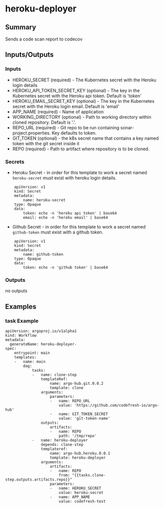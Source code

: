# heroku-deployer

## Summary
Sends a code scan report to codecov

## Inputs/Outputs

### Inputs
* HEROKU_SECRET (required) - The Kubernetes secret with the Heroku login details
* HEROKU_API_TOKEN_SECRET_KEY (optional) - The key in the Kubernetes secret with the Heroku api token. Default is 'token'
* HEROKU_EMAIL_SECRET_KEY (optional) - The key in the Kubernetes secret with the Heroku login email. Default is 'email'
* APP_NAME (required) - Name of application
* WORKING_DIRECTORY (optional) - Path to working directory within cloned repository. Default is '.'.
* REPO_URL (required) - Git repo to be run containing sonar-project.properties. Key defaults to token.
* GIT_TOKEN (optional) - the k8s secret name that contains a key named token with the git secret inside it
* REPO (required) - Path to artifact where repository is to be cloned.

### Secrets
* Heroku Secret - in order for this template to work a secret named `heroku-secret` must exist with heroku login details.
```
    apiVersion: v1
    kind: Secret
    metadata:
        name: heroku-secret
    type: Opaque
    data:
        token: echo -n 'heroku api token' | base64
        email: echo -n 'heroku email' | base64
```

* Github Secret - in order for this template to work a secret named `github-token` must exist with a github token.
```
    apiVersion: v1
    kind: Secret
    metadata:
        name: github-token
    type: Opaque
    data:
        token: echo -n 'github token' | base64
```

### Outputs
no outputs

## Examples

### task Example
```
apiVersion: argoproj.io/v1alpha1
kind: Workflow
metadata:
  generateName: heroku-deployer-
spec:
    entrypoint: main
    templates:
    -   name: main
        dag:
            tasks:
            -   name: clone-step
                templateRef:
                    name: argo-hub.git.0.0.2
                    template: clone
                arguments:
                    parameters:
                    -   name: REPO_URL
                        value: 'https://github.com/codefresh-io/argo-hub'
                    -   name: GIT_TOKEN_SECRET
                        value: 'git-token-name'
                outputs:
                    artifacts:
                    -   name: REPO
                        path: '/tmp/repo'
            -   name: heroku-deployer
                depends: clone-step
                templateref:
                    name: argo-hub.heroku.0.0.1
                    template: heroku-deployer
                arguments:
                    artifacts:
                    -   name: REPO
                        from: "{{tasks.clone-step.outputs.artifacts.repo}}"
                    parameters:
                    -   name: HEROKU_SECRET
                        value: heroku-secret
                    -   name: APP_NAME
                        value: codefresh-test
```
